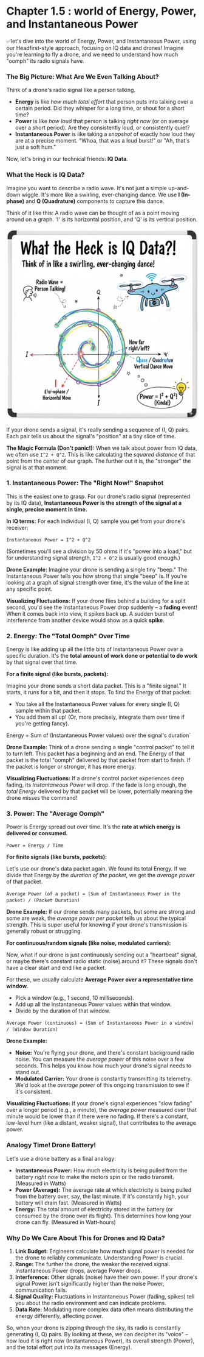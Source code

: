 # Chapter 1.5  : world of Energy, Power, and Instantaneous Power

✅let's dive into the world of Energy, Power, and Instantaneous Power, using our Headfirst-style approach, focusing on IQ data and drones! Imagine you're learning to fly a drone, and we need to understand how much "oomph" its radio signals have.

### The Big Picture: What Are We Even Talking About?

Think of a drone's radio signal like a person talking.

*   **Energy** is like *how much total effort* that person puts into talking over a certain period. Did they whisper for a long time, or shout for a short time?
*   **Power** is like *how loud* that person is talking *right now* (or on average over a short period). Are they consistently loud, or consistently quiet?
*   **Instantaneous Power** is like taking a *snapshot* of exactly how loud they are at a precise moment. "Whoa, that was a loud burst!" or "Ah, that's just a soft hum."

Now, let's bring in our technical friends: **IQ Data**.

### What the Heck is IQ Data?

Imagine you want to describe a radio wave. It's not just a simple up-and-down wiggle. It's more like a swirling, ever-changing dance. We use **I (In-phase)** and **Q (Quadrature)** components to capture this dance.

Think of it like this: A radio wave can be thought of as a point moving around on a graph. 'I' is its horizontal position, and 'Q' is its vertical position. 

![alt text](<Generated Image September 06, 2025 - 8_33PM.jpeg>)

If your drone sends a signal, it's really sending a sequence of (I, Q) pairs. Each pair tells us about the signal's "position" at a tiny slice of time.

**The Magic Formula (Don't panic!):** When we talk about power from IQ data, we often use `I^2 + Q^2`. This is like calculating the *squared distance* of that point from the center of our graph. The further out it is, the "stronger" the signal is at that moment.

### 1. Instantaneous Power: The "Right Now!" Snapshot

This is the easiest one to grasp. For our drone's radio signal (represented by its IQ data), **Instantaneous Power is the strength of the signal at a single, precise moment in time.**

**In IQ terms:** For each individual (I, Q) sample you get from your drone's receiver:

`Instantaneous Power = I^2 + Q^2`

(Sometimes you'll see a division by 50 ohms if it's "power into a load," but for understanding signal strength, `I^2 + Q^2` is usually good enough.)

**Drone Example:** Imagine your drone is sending a single tiny "beep." The Instantaneous Power tells you how strong that single "beep" is. If you're looking at a graph of signal strength over time, it's the value of the line at any specific point.

**Visualizing Fluctuations:** If your drone flies behind a building for a split second, you'd see the Instantaneous Power drop suddenly – a **fading** event! When it comes back into view, it spikes back up. A sudden burst of interference from another device would show as a quick **spike**.

### 2. Energy: The "Total Oomph" Over Time

Energy is like adding up all the little bits of Instantaneous Power over a specific duration. It's the **total amount of work done or potential to do work** by that signal over that time.

**For a finite signal (like bursts, packets):**

Imagine your drone sends a short data packet. This is a "finite signal." It starts, it runs for a bit, and then it stops. To find the Energy of that packet:

*   You take all the Instantaneous Power values for every single (I, Q) sample within that packet.
*   You add them all up! (Or, more precisely, integrate them over time if you're getting fancy).

Energy = Sum of (Instantaneous Power values) over the signal's duration`

**Drone Example:** Think of a drone sending a single "control packet" to tell it to turn left. This packet has a beginning and an end. The Energy of that packet is the total "oomph" delivered by that packet from start to finish. If the packet is longer or stronger, it has more energy.

**Visualizing Fluctuations:** If a drone's control packet experiences deep fading, its *Instantaneous Power* will drop. If the fade is long enough, the *total Energy* delivered by that packet will be lower, potentially meaning the drone misses the command!

### 3. Power: The "Average Oomph"

Power is Energy spread out over time. It's the **rate at which energy is delivered or consumed.**

`Power = Energy / Time`

**For finite signals (like bursts, packets):**

Let's use our drone's data packet again. We found its total Energy. If we divide that Energy by the *duration of the packet*, we get the *average power* of that packet.

`Average Power (of a packet) = (Sum of Instantaneous Power in the packet) / (Packet Duration)`

**Drone Example:** If our drone sends many packets, but some are strong and some are weak, the *average power per packet* tells us about the typical strength. This is super useful for knowing if your drone's transmission is generally robust or struggling.

**For continuous/random signals (like noise, modulated carriers):**

Now, what if our drone is just continuously sending out a "heartbeat" signal, or maybe there's constant radio static (noise) around it? These signals don't have a clear start and end like a packet.

For these, we usually calculate **Average Power over a representative time window.**

*   Pick a window (e.g., 1 second, 10 milliseconds).
*   Add up all the Instantaneous Power values within that window.
*   Divide by the duration of that window.

`Average Power (continuous) = (Sum of Instantaneous Power in a window) / (Window Duration)`

**Drone Example:**

*   **Noise:** You're flying your drone, and there's constant background radio noise. You can measure the *average power* of this noise over a few seconds. This helps you know how much your drone's signal needs to stand out.
*   **Modulated Carrier:** Your drone is constantly transmitting its telemetry. We'd look at the *average power* of this ongoing transmission to see if it's consistent.

**Visualizing Fluctuations:** If your drone's signal experiences "slow fading" over a longer period (e.g., a minute), the *average power* measured over that minute would be lower than if there were no fading. If there's a constant, low-level hum (like a distant, weaker signal), that contributes to the average power.

### Analogy Time! Drone Battery!

Let's use a drone battery as a final analogy:

*   **Instantaneous Power:** How much electricity is being pulled from the battery *right now* to make the motors spin or the radio transmit. (Measured in Watts)
*   **Power (Average):** The average rate at which electricity is being pulled from the battery over, say, the last minute. If it's constantly high, your battery will drain fast. (Measured in Watts)
*   **Energy:** The total amount of electricity stored in the battery (or consumed by the drone over its flight). This determines how long your drone can fly. (Measured in Watt-hours)

### Why Do We Care About This for Drones and IQ Data?

1.  **Link Budget:** Engineers calculate how much signal power is needed for the drone to reliably communicate. Understanding Power is crucial.
2.  **Range:** The further the drone, the weaker the received signal. Instantaneous Power drops, average Power drops.
3.  **Interference:** Other signals (noise) have their own power. If your drone's signal Power isn't significantly higher than the noise Power, communication fails.
4.  **Signal Quality:** Fluctuations in Instantaneous Power (fading, spikes) tell you about the radio environment and can indicate problems.
5.  **Data Rate:** Modulating more complex data often means distributing the energy differently, affecting power.

So, when your drone is zipping through the sky, its radio is constantly generating (I, Q) pairs. By looking at these, we can decipher its "voice" – how loud it is right now (Instantaneous Power), its overall strength (Power), and the total effort put into its messages (Energy).